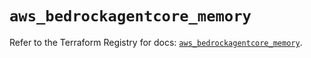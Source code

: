 # `aws_bedrockagentcore_memory`

Refer to the Terraform Registry for docs: [`aws_bedrockagentcore_memory`](https://registry.terraform.io/providers/hashicorp/aws/6.18.0/docs/resources/bedrockagentcore_memory).

